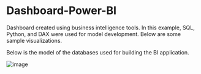 # Dashboard-Power-BI
Dashboard created using business intelligence tools. In this example, SQL, Python, and DAX were used for model development. Below are some sample visualizations.

Below is the model of the databases used for building the BI application.

![image](https://github.com/user-attachments/assets/3fe5605b-218e-47bb-a41c-efde0cbd2126)
